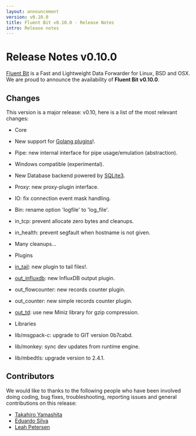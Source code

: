 ```yaml
---
layout: announcement
version: v0.10.0
title: Fluent Bit v0.10.0 - Release Notes
intro: Release notes
---
```


# Release Notes v0.10.0

[Fluent Bit](http://fluentbit.io) is a Fast and Lightweight Data Forwarder for Linux, BSD and OSX. We are proud to announce the availability of __Fluent Bit v0.10.0__.

## Changes

This version is a major release: v0.10, here is a list of the most relevant changes:

- Core
 - New support for [Golang plugins](https://github.com/fluent/fluent-bit-go)!.
 - Pipe: new internal interface for pipe usage/emulation (abstraction).
 - Windows compatible (experimental).
 - New Database backend powered by [SQLite3](http://sqlite.org).
 - Proxy: new proxy-plugin interface.
 - IO: fix connection event mask handling.
 - Bin: rename option 'logfile' to 'log_file'.
 - in_tcp: prevent allocate zero bytes and cleanups.
 - in_health: prevent segfault when hostname is not given.
 - Many cleanups...

- Plugins
 - [in_tail](http://fluentbit.io/documentation/0.10/input/tail.html): new plugin to tail files!.
 - [out_influxdb](http://fluentbit.io/documentation/0.10/output/influxdb.html): new InfluxDB output plugin.
 - out_flowcounter: new records counter plugin.
 - out_counter: new simple records counter plugin.
 - [out_td](http://fluentbit.io/documentation/0.10/output/td.html): use new Miniz library for gzip compression.

- Libraries
 - lib/msgpack-c: upgrade to GIT version 0b7cabd.
 - lib/monkey: sync dev updates from runtime engine.
 - lib/mbedtls: upgrade version to 2.4.1.

## Contributors

We would like to thanks to the following people who have been involved doing coding, bug fixes, troubleshooting, reporting issues and general contributions on this release:

- [Takahiro Yamashita](https://github.com/nokute78)
- [Eduardo Silva](http://github.com/edsiper)
- [Leah Petersen](https://github.com/leahnp)
